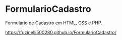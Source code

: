 # FormularioCadastro
Formulário de Cadastro em HTML, CSS e PHP.

https://fuzinelli500280.github.io/FormularioCadastro/
